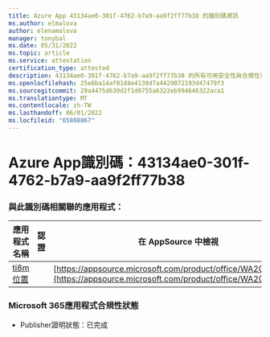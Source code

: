 ```yaml
---
title: Azure App 43134ae0-301f-4762-b7a9-aa9f2ff77b38 的識別碼資訊
ms.author: elmalova
author: elenamalova
manager: tonybal
ms.date: 05/31/2022
ms.topic: article
ms.service: attestation
certification_type: attested
description: 43134ae0-301f-4762-b7a9-aa9f2ff77b38 的所有可用安全性與合規性資訊。
ms.openlocfilehash: 25e6ba14af01d4e4139d7a4429072193d47479f3
ms.sourcegitcommit: 29a4475d630d2f1d0755a6322eb994646322aca1
ms.translationtype: MT
ms.contentlocale: zh-TW
ms.lasthandoff: 06/01/2022
ms.locfileid: "65808067"
---
```

# <a name="azure-app-id-43134ae0-301f-4762-b7a9-aa9f2ff77b38"></a>Azure App識別碼：43134ae0-301f-4762-b7a9-aa9f2ff77b38


### <a name="apps-associated-with-this-id"></a>與此識別碼相關聯的應用程式：
| **應用程式名稱** | **認證** | **在 AppSource 中檢視** |
|--------------|---------------|-----------------------|
| [ti8m 位置](../forward/WA200003311.md) |  | [https://appsource.microsoft.com/product/office/WA200003311](https://appsource.microsoft.com/product/office/WA200003311) |

### <a name="microsoft-365-app-compliance-status"></a>Microsoft 365應用程式合規性狀態
- Publisher證明狀態：已完成
